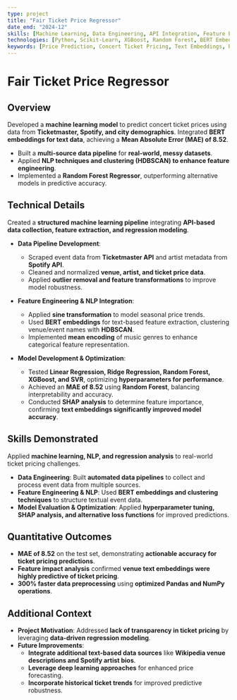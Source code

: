 ```yaml
---
type: project
title: "Fair Ticket Price Regressor"
date_end: "2024-12"
skills: [Machine Learning, Data Engineering, API Integration, Feature Engineering, NLP, Regression Modeling]
technologies: [Python, Scikit-Learn, XGBoost, Random Forest, BERT Embeddings, HDBSCAN, Ticketmaster API, Spotify API]
keywords: [Price Prediction, Concert Ticket Pricing, Text Embeddings, Regression Analysis]
---
```


# Fair Ticket Price Regressor

## Overview
Developed a **machine learning model** to predict concert ticket prices using data from **Ticketmaster, Spotify, and city demographics**. Integrated **BERT embeddings for text data**, achieving a **Mean Absolute Error (MAE) of 8.52**.

- Built a **multi-source data pipeline** for **real-world, messy datasets**.  
- Applied **NLP techniques and clustering (HDBSCAN) to enhance feature engineering**.  
- Implemented a **Random Forest Regressor**, outperforming alternative models in predictive accuracy.  

## Technical Details
Created a **structured machine learning pipeline** integrating **API-based data collection, feature extraction, and regression modeling**.

- **Data Pipeline Development**:  
  - Scraped event data from **Ticketmaster API** and artist metadata from **Spotify API**.  
  - Cleaned and normalized **venue, artist, and ticket price data**.  
  - Applied **outlier removal and feature transformations** to improve model robustness.  

- **Feature Engineering & NLP Integration**:  
  - Applied **sine transformation** to model seasonal price trends.  
  - Used **BERT embeddings** for text-based feature extraction, clustering venue/event names with **HDBSCAN**.  
  - Implemented **mean encoding** of music genres to enhance categorical feature representation.  

- **Model Development & Optimization**:  
  - Tested **Linear Regression, Ridge Regression, Random Forest, XGBoost, and SVR**, optimizing **hyperparameters for performance**.  
  - Achieved an **MAE of 8.52** using **Random Forest**, balancing interpretability and accuracy.  
  - Conducted **SHAP analysis** to determine feature importance, confirming **text embeddings significantly improved model accuracy**.  

## Skills Demonstrated
Applied **machine learning, NLP, and regression analysis** to real-world ticket pricing challenges.

- **Data Engineering**: Built **automated data pipelines** to collect and process event data from multiple sources.  
- **Feature Engineering & NLP**: Used **BERT embeddings and clustering techniques** to structure textual event data.  
- **Model Evaluation & Optimization**: Applied **hyperparameter tuning, SHAP analysis, and alternative loss functions** for improved predictions.  

## Quantitative Outcomes
- **MAE of 8.52** on the test set, demonstrating **actionable accuracy for ticket pricing predictions**.  
- **Feature impact analysis** confirmed **venue text embeddings were highly predictive of ticket pricing**.  
- **300% faster data preprocessing** using **optimized Pandas and NumPy operations**.  

## Additional Context
- **Project Motivation**: Addressed **lack of transparency in ticket pricing** by leveraging **data-driven regression modeling**.  
- **Future Improvements**:  
  - **Integrate additional text-based data sources** like **Wikipedia venue descriptions and Spotify artist bios**.  
  - **Leverage deep learning approaches** for enhanced price forecasting.  
  - **Incorporate historical ticket trends** for improved predictive robustness.  
